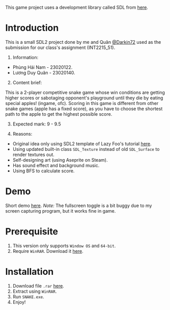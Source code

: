 This game project uses a development library called SDL from [here](https://github.com/libsdl-org/SDL/).

# **Introduction**
This is a small SDL2 project done by me and Quân [@Darkin72](https://github.com/Darkin72) used as the submission for our class's assignment (INT2215_51).
1. Information: 
- Phùng Hải Nam - 23020122.
- Lương Duy Quân - 23020140.
2. Content brief:
  
This is a 2-player competitive snake game whose win conditions are getting higher scores or sabotaging opponent's playground until they die by eating special apples! (ingame, ofc). Scoring in this game is different from other snake games (apple has a fixed score), as you have to choose the shortest path to the apple to get the highest possible score.

3. Expected mark: 9 - 9.5

4. Reasons: 
- Original idea only using SDL2 template of Lazy Foo's tutorial [here](https://lazyfoo.net/).
- Using updated built-in class `SDL_Texture` instead of old `SDL_Surface` to render textures out.
- Self-designing art (using Aseprite on Steam).
- Has sound effect and background music.
- Using BFS to calculate score.

# **Demo**
Short demo [here](https://drive.google.com/file/d/1jl2cRx0EVdsTvcAKlNrKQ6vSj6_f3lCG/view?usp=sharing).
_Note:_ The fullscreen toggle is a bit buggy due to my screen capturing program, but it works fine in game.

# **Prerequisite**
1. This version only supports `Window OS` and `64-bit`.
2. Require `WinRAR`.  Download it [here](https://www.win-rar.com/download.html?&L=0).

# **Installation**
1. Download file `.rar` [here](https://drive.google.com/drive/folders/1970yQvi4Ae6bi0LVPR3AcY2-UW5mcwoc?usp=sharing).
2. Extract using `WinRAR`.
3. Run `SNAKE.exe`.
4. Enjoy!
